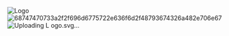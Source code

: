 ![Logo](https://github.com/EduardoZ17/alurabooks/assets/111572734/09e73902-76b5-4871-9a05-b5ef139a2f40)![68747470733a2f2f696d6775722e636f6d2f48793674326a482e706e67](https://github.com/EduardoZ17/alurabooks/assets/111572734/e9911f87-5be2-470e-b485-9e56b3349322)
![Uploading L<svg width="40" height="40" viewBox="0 0 40 40" fill="none" xmlns="http://www.w3.org/2000/svg">
<path d="M19.9997 1.71875L36.1482 35.8849H3.85107L19.9997 1.71875Z" fill="#FECD2F"/>
<path fill-rule="evenodd" clip-rule="evenodd" d="M10.4602 31.7672H29.5398L20 11.5835L10.4602 31.7672ZM0 34.1661L16.1486 0H23.8514L40 34.1661L36.1486 40H3.85141L0 34.1661Z" fill="url(#paint0_linear_611_508)"/>
<defs>
<linearGradient id="paint0_linear_611_508" x1="20" y1="0" x2="20" y2="40" gradientUnits="userSpaceOnUse">
<stop offset="0.677083" stop-color="#FD8325"/>
<stop offset="1" stop-color="#FC6621"/>
</linearGradient>
</defs>
</svg>
ogo.svg…]()
